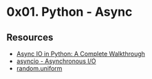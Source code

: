 # 0x01. Python - Async

## Resources
<ul>
<li><a href="/rltoken/zYkXScziW1D5rNdNEvObjQ" title="Async IO in Python: A Complete Walkthrough" target="_blank">Async IO in Python: A Complete Walkthrough</a></li>
<li><a href="/rltoken/aZUO4GiWHbPIrVBIwptFAw" title="asyncio - Asynchronous I/O" target="_blank">asyncio - Asynchronous I/O</a></li>
<li><a href="/rltoken/72mVf1s8rx2ih_U2WjBmaA" title="random.uniform" target="_blank">random.uniform</a></li>
</ul>
